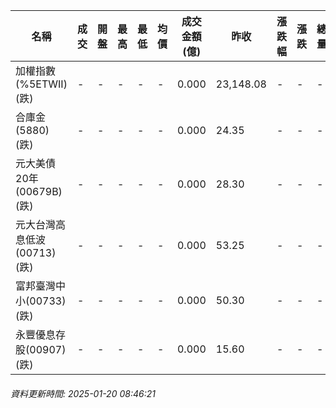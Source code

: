 | 名稱 | 成交 | 開盤 | 最高 | 最低 | 均價 | 成交金額(億) | 昨收 | 漲跌幅 | 漲跌 | 總量 | 昨量 | 振幅 |
| -------- | -------- | -------- | -------- |-------- | -------- | -------- |-------- |-------- |-------- | -------- | -------- |-------- |
|加權指數(%5ETWII) (跌)|-|-|-|-|-|0.000|23,148.08|-|-|-|-|0.00%|
|合庫金(5880) (跌)|-|-|-|-|-|0.000|24.35|-|-|-|-|0.00%|
|元大美債20年(00679B) (跌)|-|-|-|-|-|0.000|28.30|-|-|-|-|0.00%|
|元大台灣高息低波(00713) (跌)|-|-|-|-|-|0.000|53.25|-|-|-|-|0.00%|
|富邦臺灣中小(00733) (跌)|-|-|-|-|-|0.000|50.30|-|-|-|-|0.00%|
|永豐優息存股(00907) (跌)|-|-|-|-|-|0.000|15.60|-|-|-|-|0.00%|
###### 資料更新時間: 2025-01-20 08:46:21